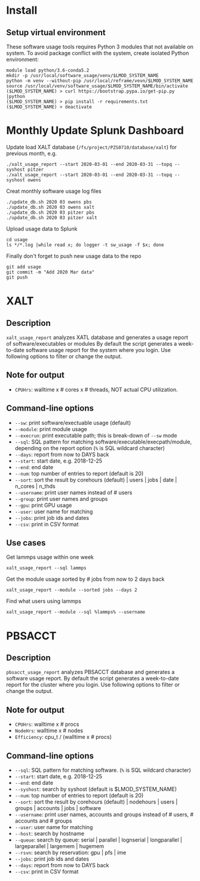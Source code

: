 # Install
## Setup virtual environment
These software usage tools requires Python 3 modules that not available on system. To avoid package conflict with the system, create isolated Python environment:
```
module load python/3.6-conda5.2
mkdir -p /usr/local/software_usage/venv/$LMOD_SYSTEM_NAME
python -m venv --without-pip /usr/local/reframe/vevn/$LMOD_SYSTEM_NAME
source /usr/local/venv/software_usage/$LMOD_SYSTEM_NAME/bin/activate
($LMOD_SYSTEM_NAME) > curl https://bootstrap.pypa.io/get-pip.py |python
($LMOD_SYSTEM_NAME) > pip install -r requirements.txt
($LMOD_SYSTEM_NAME) > deactivate
```

# Monthly Update Splunk Dashboard
Update load XALT database (`/fs/project/PZS0710/database/xalt`) for previous month, e.g.
```
./xalt_usage_report --start 2020-03-01 --end 2020-03-31 --topq --syshost pitzer
./xalt_usage_report --start 2020-03-01 --end 2020-03-31 --topq --syshost owens
```
Creat monthly software usage log files
```
./update_db.sh 2020 03 owens pbs
./update_db.sh 2020 03 owens xalt
./update_db.sh 2020 03 pitzer pbs
./update_db.sh 2020 03 pitzer xalt
```
Upload usage data to Splunk
```
cd usage
ls */*.log |while read x; do logger -t sw_usage -f $x; done
```
Finally don't forget to push new usage data to the repo
```
git add usage
git commit -m "Add 2020 Mar data"
git push
```

# XALT
## Description 
`xalt_usage_report` analyzes XATL database and generates a usage report of software/executables or modules By default the script generates a week-to-date software usage report for the system where you login. Use following options to filter or change the output.

## Note for output
* `CPUHrs`: walltime x # cores x # threads, NOT actual CPU utilization.

## Command-line options
* `--sw`: print software/exectuable usage (default)
* `--module`: print module usage
* `--execrun`: print executable path; this is break-down of `--sw` mode
* `--sql`: SQL pattern for matching software/executable/execpath/module, depending on the report option (`%` is SQL wildcard character)
* `--days`: report from now to DAYS back
* `--start`: start date, e.g. 2018-12-25
* `--end`: end date
* `--num`: top number of entries to report (default is 20)
* `--sort`: sort the result by corehours (default) | users | jobs | date | n_cores | n_thds 
* `--username`: print user names instead of # users
* `--group`: print user names and groups
* `--gpu`: print GPU usage 
* `--user`: user name for matching
* `--jobs`: print job ids and dates
* `--csv`: print in CSV format

## Use cases
Get lammps usage within one week
```
xalt_usage_report --sql lammps
```
Get the module usage sorted by \# jobs from now to 2 days back
```
xalt_usage_report --module --sorted jobs --days 2
```
Find what users using lammps
```
xalt_usage_report --module --sql %lammps% --username
```

# PBSACCT
## Description 
`pbsacct_usage_report` analyzes PBSACCT database and generates a software usage report. By default the script generates a week-to-date report for the cluster where you login. Use following options to filter or change the output.

## Note for output
* `CPUHrs`: walltime x # procs
* `NodeHrs`: walltime x # nodes
* `Efficiency`: cpu_t / (walltime x # procs)

## Command-line options
* `--sql`: SQL pattern for matching software. (`%` is SQL wildcard character)
* `--start`: start date, e.g. 2018-12-25
* `--end`: end date
* `--syshost`: search by syshost (default is $LMOD_SYSTEM_NAME)
* `--num`: top number of entries to report (default is 20)
* `--sort`: sort the result by corehours (default) | nodehours | users | groups | accounts | jobs | software 
* `--username`: print user names, accounts and groups instead of # users, # accounts and # groups
* `--user`: user name for matching
* `--host`: search by hostname
* `--queue`: search by queue: serial | parallel | lognserial | longparallel | largeparallel | largemem | hugemem
* `--rsvn`: search by reservation: gpu | pfs | ime
* `--jobs`: print job ids and dates
* `--days`: report from now to DAYS back
* `--csv`: print in CSV format

